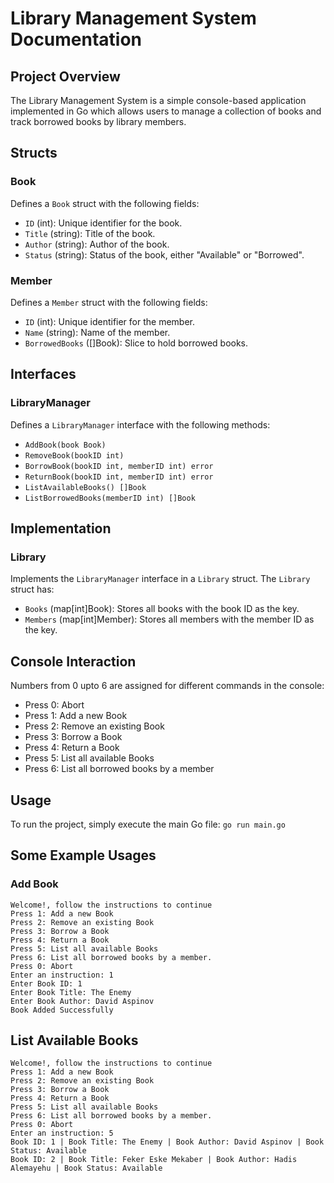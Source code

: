 # Library Management System Documentation

## Project Overview
The Library Management System is a simple console-based application implemented in Go which allows users to manage a collection of books and track borrowed books by library members.

## Structs

### Book
Defines a `Book` struct with the following fields:
- `ID` (int): Unique identifier for the book.
- `Title` (string): Title of the book.
- `Author` (string): Author of the book.
- `Status` (string): Status of the book, either "Available" or "Borrowed".

### Member
Defines a `Member` struct with the following fields:
- `ID` (int): Unique identifier for the member.
- `Name` (string): Name of the member.
- `BorrowedBooks` ([]Book): Slice to hold borrowed books.

## Interfaces

### LibraryManager
Defines a `LibraryManager` interface with the following methods:
- `AddBook(book Book)`
- `RemoveBook(bookID int)`
- `BorrowBook(bookID int, memberID int) error`
- `ReturnBook(bookID int, memberID int) error`
- `ListAvailableBooks() []Book`
- `ListBorrowedBooks(memberID int) []Book`

## Implementation

### Library
Implements the `LibraryManager` interface in a `Library` struct. The `Library` struct has:
- `Books` (map[int]Book): Stores all books with the book ID as the key.
- `Members` (map[int]Member): Stores all members with the member ID as the key.

## Console Interaction
Numbers from 0 upto 6 are assigned for different commands in the console:
- Press 0: Abort
- Press 1: Add a new Book
- Press 2: Remove an existing Book
- Press 3: Borrow a Book
- Press 4: Return a Book
- Press 5: List all available Books
- Press 6: List all borrowed books by a member

## Usage
To run the project, simply execute the main Go file:
```go run main.go```

## Some Example Usages

### Add Book
```
Welcome!, follow the instructions to continue
Press 1: Add a new Book
Press 2: Remove an existing Book
Press 3: Borrow a Book
Press 4: Return a Book
Press 5: List all available Books
Press 6: List all borrowed books by a member.
Press 0: Abort
Enter an instruction: 1
Enter Book ID: 1
Enter Book Title: The Enemy
Enter Book Author: David Aspinov
Book Added Successfully
```
## List Available Books
```
Welcome!, follow the instructions to continue
Press 1: Add a new Book
Press 2: Remove an existing Book
Press 3: Borrow a Book
Press 4: Return a Book
Press 5: List all available Books
Press 6: List all borrowed books by a member.
Press 0: Abort
Enter an instruction: 5
Book ID: 1 | Book Title: The Enemy | Book Author: David Aspinov | Book Status: Available
Book ID: 2 | Book Title: Feker Eske Mekaber | Book Author: Hadis Alemayehu | Book Status: Available
```
